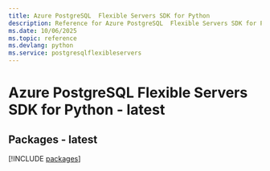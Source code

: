 ```yaml
---
title: Azure PostgreSQL  Flexible Servers SDK for Python
description: Reference for Azure PostgreSQL  Flexible Servers SDK for Python
ms.date: 10/06/2025
ms.topic: reference
ms.devlang: python
ms.service: postgresqlflexibleservers
---
```

# Azure PostgreSQL  Flexible Servers SDK for Python - latest
## Packages - latest
[!INCLUDE [packages](postgresql--flexible-servers-index.md)]